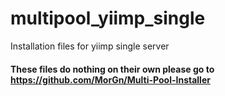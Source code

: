 # multipool_yiimp_single
Installation files for yiimp single server

#### These files do nothing on their own please go to https://github.com/MorGn/Multi-Pool-Installer
